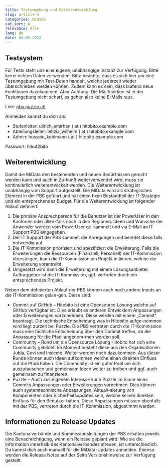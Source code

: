```yaml
---
title: Testumgebung und Weiterentwicklung
slug: article-3
categories: midata
cat_sort: A
relevance: Alle
lang: de
date: 04.03.2022
---
```


## Testsystem

Für Tests steht uns eine eigene, unabhängige Instanz zur Verfügung. Bitte keine echten Daten verwenden. Bitte beachte, dass es sich hier um eine Test­um­gebung mit Test-Daten handelt, welche jederzeit wieder überschrieben werden können. Zudem kann es sein, dass laufend neue Funktionen dazukommen. Aber Achtung: Die Mailfunktion ist in der Testumgebung nicht scharf, es gehen also keine E-Mails raus.

Link: [pbs.puzzle.ch](https://pbs.puzzle.ch/)

Anmelden kannst du dich als:

* Stufenleiter: ullrich_emirhan ( at ) hitobito.example.com
* Abteilungsleiter: letizia_wilhelm ( at ) hitobito.example.com
* Admin: hussein_kohlmann ( at ) hitobito.example.com

Passwort: hito42bito

## Weiterentwicklung

Damit die MiData den bestehenden und neuen Bedürfnissen gerecht werden kann und auch in Zu-kunft weiterverwendet wird, muss sie kontinuierlich weiterentwickelt werden. Die Weiterentwicklung ist unabhängig vom Support aufgestellt. Die MiData wird als strategisches Element in der PBS geführt und hat einen fixen Bestandteil der IT-Strategie und ein entsprechendes Budget.
Für die Weiterentwicklung ist folgender Ablauf definiert: 
1. Die primäre Ansprechperson für die Benutzer ist der PowerUser in den Kantonen oder allen-falls noch in den Regionen. Ideen und Wünsche der Anwender werden vom PowerUser ge-sammelt und via E-Mail an IT Support PBS eingegeben. 
2. Der IT Support der PBS sammelt die Anregungen und bereitet diese falls notwendig auf. 
3. Die IT-Kommission priorisiert und spezifiziert die Erweiterung. Falls die Erweiterungen die Ressourcen (Finanziell, Personell) der IT-Kommission übersteigen, kann die IT-Kommission ein Projekt initiieren, welche die Erweiterung vorantreibt. 
4. Umgesetzt wird dann die Erweiterung mit einem Lösungsanbieter. Auftraggeber ist die IT-Kommission, ggf. vertreten durch ein entsprechendes Projekt. 

Neben dem definierten Ablauf der PBS können auch noch andere Inputs an die IT-Kommission gelan-gen. Diese sind: 
*	Commit auf GitHub – Hitobito ist eine Opensource Lösung welche auf GitHub verfügbar ist. Dies erlaubt es anderen Entwicklern Anpassungen oder Erweiterungen vorzunehmen. Diese werden mit einem „Commit“ beantragt. Die technische Entscheidung was in Hitobitio aufge-nommen wird liegt zurzeit bei Puzzle. Die PBS vertreten durch die IT-Kommission muss eine fachliche Entscheidung über den Commit treffen, ob die Anpassung für die Pfadi angenom-men werden soll. 
*	Community – Rund um die Opensource Lösung Hitobito hat sich eine Community gebildet. Im Moment besteht diese aus den Organisationen Jubla, Cevi und Insieme. Weiter werden noch dazukommen. Aus dieser Runde können auch Ideen aufkommen welche einen direkten Einfluss auf die Pfadi haben. Die Community ist ein guter Pool um sich auszutauschen und gemeinsam Ideen weiter zu treiben und ggf. auch gemeinsam zu finanzieren. 
*	Puzzle – Auch aus eigenem Interesse kann Puzzle im Sinne eines Commits Anpassungen oder Erweiterungen vornehmen. Dies können auch systemtechnische Anpassungen, Aktuali-sierung von Komponenten oder Sicherheitsupdates sein, welche keinen direkten Einfluss für den Benutzer haben. Diese Anpassungen müssen ebenfalls mit der PBS, vertreten durch die IT-Kommission, abgestimmt werden. 


## Informationen zu Release Updates
Die Kantonalverbände und Kommissionsleitungen der PBS erhalten jeweils eine Benachrichtigung, wenn ein Release geplant wird. Wie sie die Information innerhalb des Kantonalverbandes streuen, ist unterschiedlich. Du kannst dich auch manuell für die MiData-Updates anmelden.
Ebenso werden die Release Notes auf der Seite Versionshinweise zur Verfügung gestellt. 
